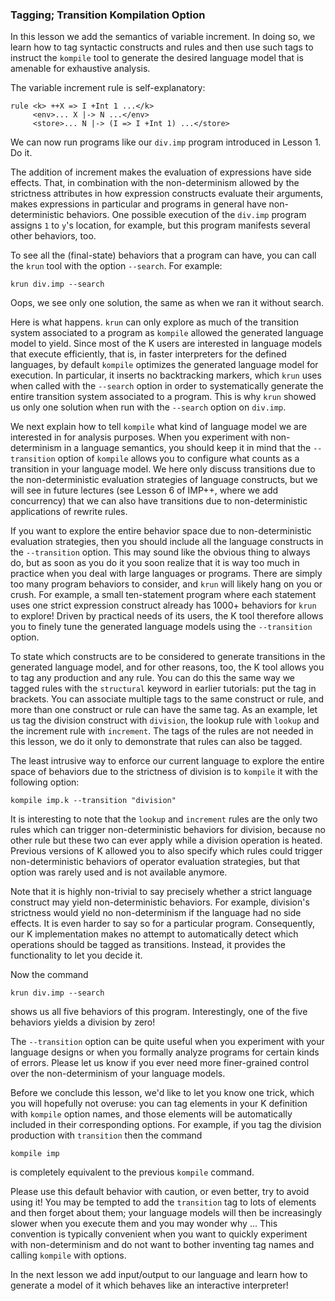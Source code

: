 <!-- Copyright (c) 2010-2018 K Team. All Rights Reserved. -->

### Tagging; Transition Kompilation Option

In this lesson we add the semantics of variable increment.  In doing so, we
learn how to tag syntactic constructs and rules and then use such tags to
instruct the `kompile` tool to generate the desired language model that is
amenable for exhaustive analysis.

The variable increment rule is self-explanatory:

    rule <k> ++X => I +Int 1 ...</k>
         <env>... X |-> N ...</env>
         <store>... N |-> (I => I +Int 1) ...</store>

We can now run programs like our `div.imp` program introduced in Lesson 1.
Do it.

The addition of increment makes the evaluation of expressions have side
effects.  That, in combination with the non-determinism allowed by the
strictness attributes in how expression constructs evaluate their
arguments, makes expressions in particular and programs in general have
non-deterministic behaviors.  One possible execution of the `div.imp` program
assigns `1` to `y`'s location, for example, but this program manifests several
other behaviors, too.

To see all the (final-state) behaviors that a program can have, you can call
the `krun` tool with the option `--search`.  For example:

    krun div.imp --search

Oops, we see only one solution, the same as when we ran it without search.

Here is what happens.  `krun` can only explore as much of the transition
system associated to a program as `kompile` allowed the generated language
model to yield.  Since most of the K users are interested in language models
that execute efficiently, that is, in faster interpreters for the defined
languages, by default `kompile` optimizes the generated language model for
execution.  In particular, it inserts no backtracking markers, which `krun`
uses when called with the `--search` option in order to systematically generate
the entire transition system associated to a program.  This is why `krun`
showed us only one solution when run with the `--search` option on `div.imp`.

We next explain how to tell `kompile` what kind of language model we are
interested in for analysis purposes.  When you experiment with non-determinism
in a language semantics, you should keep it in mind that the `--transition`
option of `kompile` allows you to configure what counts as a transition in
your language model.  We here only discuss transitions due to the
non-deterministic evaluation strategies of language constructs, but we will
see in future lectures (see Lesson 6 of IMP++, where we add concurrency) that
we can also have transitions due to non-deterministic applications of rewrite
rules.

If you want to explore the entire behavior space due to non-deterministic
evaluation strategies, then you should include all the language constructs 
in the `--transition` option.  This may sound like the obvious thing to
always do, but as soon as you do it you soon realize that it is way too much
in practice when you deal with large languages or programs.  There are simply
too many program behaviors to consider, and `krun` will likely hang
on you or crush.  For example, a small ten-statement program where each
statement uses one strict expression construct already has 1000+ behaviors for
`krun` to explore!  Driven by practical needs of its users, the K tool
therefore allows you to finely tune the generated language models using the
`--transition` option.

To state which constructs are to be considered to generate transitions in the
generated language model, and for other reasons, too, the K tool allows you to
tag any production and any rule.  You can do this the same way we tagged
rules with the `structural` keyword in earlier tutorials: put the tag in
brackets.  You can associate multiple tags to the same construct or rule, and
more than one construct or rule can have the same tag.  As an example, let us
tag the division construct with `division`, the lookup rule with `lookup` and
the increment rule with `increment`.  The tags of the rules are not needed
in this lesson, we do it only to demonstrate that rules can also be tagged.

The least intrusive way to enforce our current language to explore the
entire space of behaviors due to the strictness of division is to `kompile` it
with the following option:

    kompile imp.k --transition "division"

It is interesting to note that the `lookup` and `increment` rules are the only
two rules which can trigger non-deterministic behaviors for division, because
no other rule but these two can ever apply while a division operation is
heated.  Previous versions of K allowed you to also specify which rules could
trigger non-deterministic behaviors of operator evaluation strategies,
but that option was rarely used and is not available anymore.

Note that it is highly non-trivial to say precisely whether a strict language
construct may yield non-deterministic behaviors.  For example, division's
strictness would yield no non-determinism if the language had no side effects.
It is even harder to say so for a particular program.  Consequently, our K
implementation makes no attempt to automatically detect which operations
should be tagged as transitions.  Instead, it provides the functionality to
let you decide it.

Now the command

    krun div.imp --search

shows us all five behaviors of this program.  Interestingly, one
of the five behaviors yields a division by zero!

The `--transition` option can be quite useful when you experiment with your
language designs or when you formally analyze programs for certain kinds of
errors.  Please let us know if you ever need more finer-grained control over
the non-determinism of your language models.

Before we conclude this lesson, we'd like to let you know one trick, which
you will hopefully not overuse: you can tag elements in your K definition with
`kompile` option names, and those elements will be automatically included in
their corresponding options.  For example, if you tag the division production
with `transition` then the command 

    kompile imp

is completely equivalent to the previous `kompile` command.

Please use this default behavior with caution, or even better, try to avoid
using it!  You may be tempted to add the `transition` tag to lots of elements
and then forget about them; your language models will then be increasingly slower
when you execute them and you may wonder why ...  This convention is typically
convenient when you want to quickly experiment with non-determinism and do not
want to bother inventing tag names and calling `kompile` with options.

In the next lesson we add input/output to our language and learn how to
generate a model of it which behaves like an interactive interpreter!
